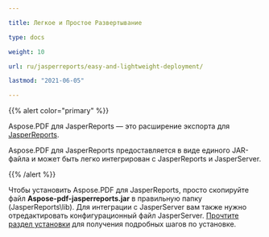 ```yaml
---

title: Легкое и Простое Развертывание

type: docs

weight: 10

url: ru/jasperreports/easy-and-lightweight-deployment/

lastmod: "2021-06-05"

---
```




{{% alert color="primary" %}}



Aspose.PDF для JasperReports — это расширение экспорта для [JasperReports](http://www.jaspersoft.com/jasperreports).



Aspose.PDF для JasperReports предоставляется в виде единого JAR-файла и может быть легко интегрирован с JasperReports и JasperServer.



{{% /alert %}}



Чтобы установить Aspose.PDF для JasperReports, просто скопируйте файл **Aspose-pdf-jasperreports.jar** в правильную папку (JasperReports\lib). Для интеграции с JasperServer вам также нужно отредактировать конфигурационный файл JasperServer. [Прочтите раздел установки](/pdf/jasperreports/installation/) для получения подробных шагов по установке.